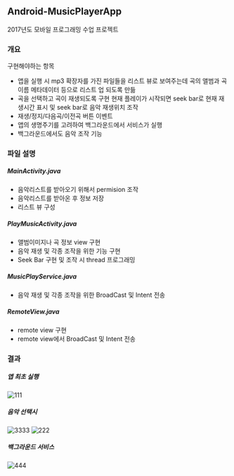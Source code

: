 ## Android-MusicPlayerApp

2017년도 모바일 프로그래밍 수업 프로젝트

### 개요
구현해야하는 항목
- 앱을 실행 시 mp3 확장자를 가진 파일들을 리스트 뷰로 보여주는데 곡의 앨범과 곡이름 메타데이터 등으로 리스트 업 되도록 만듦
- 곡을 선택하고 곡이 재생되도록 구현 현재 플레이가 시작되면 seek bar로 현재 재생시간 표시 및 seek bar로 음악 재생위치 조작
- 재생/정지/다음곡/이전곡 버튼 이벤트
- 앱의 생명주기를 고려하여 백그라운드에서 서비스가 실행
- 백그라운드에서도 음악 조작 기능

### 파일 설명
##### MainActivity.java
- 음악리스트를 받아오기 위해서 permision 조작 
- 음악리스트를 받아온 후 정보 저장
- 리스트 뷰 구성 

##### PlayMusicActivity.java
- 앨범이미지나 곡 정보 view 구현
- 음악 재생 및 각종 조작을 위한 기능 구현
- Seek Bar 구현 및 조작 시 thread 프로그래밍

##### MusicPlayService.java
- 음악 재생 및 각종 조작을 위한 BroadCast 및 Intent 전송

##### RemoteView.java
- remote view 구현
- remote view에서 BroadCast 및 Intent 전송

### 결과 
##### 앱 최초 실행

![111](https://user-images.githubusercontent.com/31645582/144019362-13c4ce32-a916-47a9-bb7b-9876c3360be4.GIF)
<br>

##### 음악 선택시
![3333](https://user-images.githubusercontent.com/31645582/144019446-04ee4363-04a9-406e-ba06-4f2457313df2.GIF)
![222](https://user-images.githubusercontent.com/31645582/144019452-1f1904c8-12ae-4fd3-ae58-ca095c4ac170.GIF)
<br>

##### 백그라운드 서비스

![444](https://user-images.githubusercontent.com/31645582/144019564-eb992b7b-f066-4549-8c3e-fe87c3ca307d.GIF)




